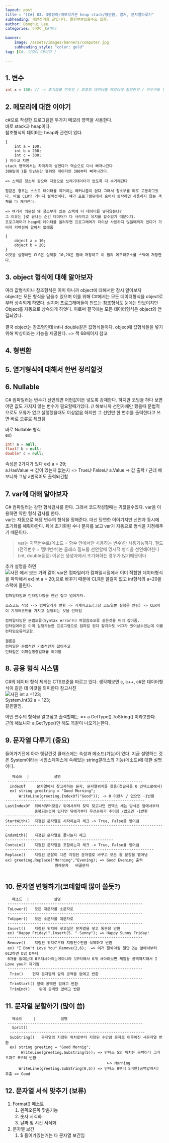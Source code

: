 ```yaml
---
layout: post
title : "[C#] 03. 3장정리/메모리기본 heap stack/형변환, 열거, 문자열다루기"
subheading: 개인정리용 글입니다. 틀린부분있을수도 있음.
author: Donghui Lee
categories: 이것이_C#이다

banner:
    image: /assets/images/banners/computer.jpg
    subheading_style: "color: gold"
tag: [C#, 이것이 C#이다 ]

---
```

## 1. 변수
```c#
int x = 100; // -> 초기화를 한것임 / 최초의 데이터를 메로리에 할당한것 / 아무거도 안쓰면 더미데이터가 들어가는데 이를 방지하기위해 c#에서는 강제로 초기화를 함.
```

## 2. 메모리에 대한 이야기
c#으로 작성한 프로그램은 두가지 메모리 영역을 사용한다.  
바로 stack과 heap이다.  
참조형식의 데이터는 heap과 관련이 있다.  
~~~
{
    int a = 100;
    int b = 200;
    int c = 300;
} 이라고 치면
stack 영역에서는 차곡차곡 쌓였다가 역순으로 다시 빠져나간다
300밑에 }를 만난순간 젤위의 데이터인 300부터 빠져나간다.

=> 스텍은 청소부 같으며 자동으로 쓰레기데이터가 없도록 다 수거해간다

힙같은 경우는 스스로 데이터를 제거하는 메커니즘이 없다 그래서 청소부를 따로 고용하고있다. 바로 CLR의 가비지 컬렉션이다. 얘가 프로그램뒤에서 숨어서 동작하면 사용하지 않는 객체를 다 제거한다.

=> 여기서 의문점 왜 청소부가 있는 스택에 다 데이터를 넣지않는냐?
그 이유는 }로 끝나는 순간 데이터가 다 사라지고 유지를 할수없기 때문이다.
프로그래머가 heap에 데이터를 올려두면 프로그래머가 더이상 사용하지 않을때까지 있다가 가비지 커렉션이 알아서 없에줌

{
    object a = 10;
    object b = 20;
}
이것을 실행하면 CLR은 실제값 10,20은 힙에 저장하고 이 힙의 메모리주소를 스택에 저장한다.

~~~

## 3. object 형식에 대해 알아보자
여러 값형식이나 참조형식은 이미 아니까 object에 대해서만 잠시 알아보자  
object는 모든 형식을 담을수 있으며 이를 위해 C#에서는 모든 데이터형식을 object로 부터 상속되게 하였다. 심지어 프로그래머들이 만드는 참조형식도 눈에는 안보이지만 Object를 자동으로 상속되게 하엿다. 이로써 결국에는 모든 데이터형식은 object와 연결되었다.  
<br>
결국 object는 참조형인데 int나 double같은 값형식들이다. object에 값형식들을 넣기 위해 박싱이라는 기능을 제공한다. => 책 68페이지 참고

## 4. 형변환

## 5. 열거형식에 대해서 한번 정리할것

## 6. Nullable

C# 컴파일러는 변수가 선언되면 어떤값이든 넣도록 강제한다.
하지만 코딩을 하다 보면 어떤 값도 가지지 않는 변수가 필요할때가있다.
// 해보니까 선언자체만 했을때 문법적으로도 오류가 없고 실행했을때도 이상없음 하지만 그 선언만 한 변수를 출력한다고 쓰면 바로 오류로 체크됨


바로 Nullable 형식  
ex) 
~~~c#
int? a = null;
float? b = null;
double? c = null;
~~~
속성은 2가지가 있다
ex) a = 29;  
    a.HasValue => 값이 있는지 없는지 =>  True냐 False냐
    a.Value => 값 출력 / 근데 해보니까 그냥 a만적어도 출력되긴함

## 7. var에 대해 알아보자
C# 컴파일러는 강한 형식검사를 한다. 그래서 코드작성할때는 귀찮을수있다. var을 이용하면 약한 형식 검사를 한다.  
var는 자동으로 해당 변수의 형식을 정해준다. 대신 당연한 이야기지만 선언과 동시에 초기화를 해줘야한다. 뒤에 초기화된 수나 문자를 보고 var가 자동으로 형식을 지정해주기 때문이다.

> var는 지역변수로(메소드 = 함수 안에서만 사용하는 변수)만 사용가능하다. 필드(전역변수 = 멤버변수)는 클래스 필드를 선언할때 명시적 형식을 선언해야한다(int, double등등) 이유는 생성자에서 초기화하는 경우가 많기때문이다

추가 설명을 하면  
![사진](https://user-images.githubusercontent.com/42164422/120899289-ecb3bc80-c669-11eb-8133-f17ed8d32673.png)
에서 보는 거와 같이 var은 컴파일러가 컴파일시점에서 이미 적합한 데이터형식을 파악해서 ex)int a = 20;으로 바꾸기 때문에 CLR은 알길이 없고 int형식의 a=20을 스택에 올린다.

~~~
컴파일타임과 런타임타임을 한번 집고 넘어가자.

소스코드 작성 --> 컴파일러가 변환 -> 기계어코드(그냥 코드일뿐 실행은 안됨) -> CLR이 이 기계어코드를 가지고 실행되는 것을 런타임

컴파일타임은 문법오류(Syntax error)나 파일참조오류 같은것을 미리 잡아줌.
런타임에러은 이미 실행가능한 프로그램으로 컴파일 됫다 할지라도 버그가 있어날수있는데 이를 런타임오류라고함.

결론은 
컴파일은 문법적인 기초적인거 잡아주고 
런타임은 이미실행중일때를 의미함
~~~

## 8. 공용 형식 시스템
C#의 데이터 형식 체계는 CTS표준을 따르고 있다. 생각해보면 c, c++, c#은 데이터형식이 같은 데 이것을 의미한다
참고사진  
![사진](https://t1.daumcdn.net/cfile/blog/1968E1394D7304E418)
int a =123;  
System.Int32 a = 123;  
같은말임.

어떤 변수의 형식을 알고싶고 출력할때는 => a.GetType().ToString() 이라고한다.  
근데 해보니까 a.GetType()만 해도 똑같이 나오기는한다.

## 9. 문자열 다루기 (중요)
들어가기전에 아까 헷갈린것 
클래스에는 속성과 메소드(기능)이 있다. 지금 설명하는 것은 System이라는 네임스페이스에 속해있는 string클래스의 기능(메소드)에 대한 설명이다.
~~~
   메소드  |           설명
 ------------------------------------------------------------
  IndexOf     문자열에서 찾고자하는 문자, 문자열위치를 찾음(첫글자를 0 인덱스로해서)
  ex) string greetring = "Good Morning";
      WriteLine(greeting.IndexOf("Good")); -> 0 이런식 / 없으면 -1반환
--------------------------------------------------------------
LastIndexOf  뒤에서부터찾음/ 뒤에서부터 찾되 찾고나면 인덱스 세는 방식은 앞에서부터
             중복되는것이 있다면 뒤에거부터 우선순위가 주어짐 /없으면 -1반환
----------------------------------------------------------------
StartWith()  지정된 문자열로 시작하는지 체크 -> True, False를 뱉어냄
-----------------------------------------------------------------------
EndsWith()   지정된 문자열로 끝나는지 체크
------------------------------------------------
Contain()    지정된 문자열을 포함하는지 체크 -> True, False를 뱉어냄
------------------------------------------------------------------
Replace()    지정된 문잘이 다른 지정된 문자열로 바꾸고 모든 통 문장을 뱉어냄
ex) greeting.Replace("Morning","Evening); => Good Evening 출력
                      원래문자   바꿀문자
                    
~~~

## 10. 문자열 변형하기(코테할때 많이 쓸듯?)
~~~
   메소드  |           설명
 ------------------------------------------------------------
 ToLower()   모든 대문자를 소문자로
 ------------------------------------------------------------
 ToUpper()   모든 소문자를 대문자로
 ------------------------------------------------------------
 Insert()    지정된 위치에 넣고싶은 문자열을 넣고 통문장 반환
 ex) "Happy Friday!".Insert(5. " Sunny"); => Happy Sunny Friday!
 ------------------------------------------------------------
 Remove()    지정된 위치로부터 지정된수만큼 삭제하고 반환
 ex) "I Don't Love You".Remove(2,6);  => 이거 잘봐야됨 일단 2는 앞에서부터 012하면 D임 D부터
 6개를 없애는데 0부터세아리는게아니라 1부터해서 6개 새아려보면 제일끝 공백까지해서 I Love you가 제거됨
 ------------------------------------------------------------
  Trim()    현재 문자열의 앞뒤 공백을 없에고 반환
 ------------------------------------------------------------
  TrimStart() 앞에 공백만 없애고 반환
  TrimEnd()    뒤에 공백만 없애고 반환
 ~~~

 ## 11. 문자열 분할하기 (많이 씀)
~~~
   메소드     |           설명
 ------------------------------------------------------------
   Sprit()       
  ------------------------------------------------------------
  SubString()   문자열의 지정된 위치로부터 지정된 수만큼 문자로 이루어진 새문자열 반환
  ex) string greeting = "Good Mornig";
       WriteLine(greeting.Substring(5)); => 인덱스 5의 위치는 공백이다 그거 초과로 M부터 반환
                                             ㄴ> Morning
      WriteLine(greeting.SubString(0,5)) => 인덱스 0부터 5미만(공백앞까지) 추출 => Good

~~~
## 12. 문자열 서식 맞추기 (보류)
1.  Format() 메소트
    1.  왼쪽오른쪽 맞춤기능
    2.  숫자 서식화
    3.  날짜 및 시간 서식화
2.  문자열 보간
    1.  $ 들어가있는거는 다 문자열 보간임

